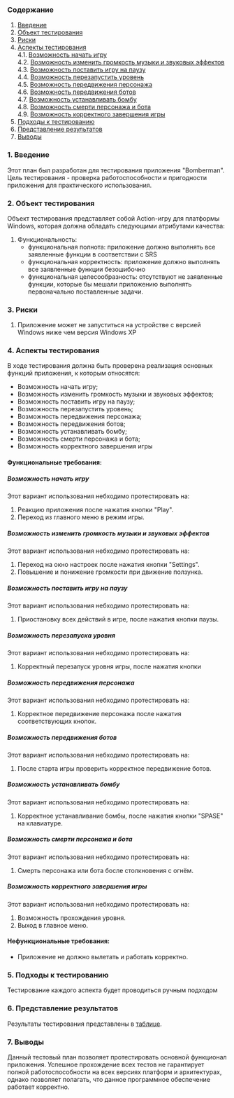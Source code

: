 ### Содержание
  1. [Введение](#1)
  2. [Объект тестирования](#2)
  3. [Риски](#3)
  4. [Аспекты тестирования](#4)<br>
    4.1. [Возможность начать игру](#001)<br>
    4.2. [Возможность изменить громкость музыки и звуковых эффектов](#002)<br>
    4.3. [Возможность поставить игру на паузу](#003)<br>
    4.4. [Возможность перезапустить уровень](#004)<br>
    4.5. [Возможность передвижения персонажа](#005)<br>
    4.6. [Возможность передвижения ботов](#006)<br>
    4.7. [Возможность устанавливать бомбу](#007)<br>
    4.8. [Возможность смерти персонажа и бота](#008)<br>
    4.9. [Возможность корректного завершения игры](#009)<br>
5. [Подходы к тестированию](#5)
6. [Представление результатов](#6)
7. [Выводы](#7)

<a name="1"></a>
### 1. Введение
Этот план был разработан для тестирования приложения "Bomberman". 
Цель тестирования - проверка работоспособности и пригодности приложения для практического использования.

<a name="2"></a>
### 2. Объект тестирования
Объект тестирования представляет собой Action-игру для платформы Windows, которая должна обладать следующими атрибутами качества:
1. Функциональность:
    - функциональная полнота: приложение должно выполнять все заявленные функции в соответствии с SRS
    - функциональная корректность: приложение должно выполнять все заявленные функции безошибочно
    - функциональная целесообразность: отсутствуют не заявленные функции, которые бы мешали приложению выполнять первоначально поставленные задачи.

<a name="3"></a>
### 3. Риски
1. Приложение может не запуститься на устройстве с версией Windows ниже чем версия Windows XP


<a name="4"></a>
### 4. Аспекты тестирования
В ходе тестирования должна быть проверена реализация основных функций приложения, к которым относятся:

- Возможность начать игру;
- Возможность изменить громкость музыки и звуковых эффектов;
- Возможность поставить игру на паузу;
- Возможность перезапустить уровень;
- Возможность передвижения персонажа;
- Возможность передвижения ботов;
- Возможность устанавливать бомбу;
- Возможность смерти персонажа и бота;
- Возможность корректного завершения игры

#### Функциональные требования:

<a name="001"></a>
##### Возможность начать игру
Этот вариант использования небходимо протестировать на:
1. Реакцию приложения после нажатия кнопки "Play".
2. Переход из главного меню в режим игры.

<a name="002"></a>
##### Возможность изменить громкость музыки и звуковых эффектов
Этот вариант использования небходимо протестировать на:
1. Переход на окно настроек после нажатия кнопки "Settings".
2. Повышение и понижение громкости при движение ползунка.

<a name="003"></a>
##### Возможность поставить игру на паузу
Этот вариант использования небходимо протестировать на:
1. Приостановку всех действий в игре, после нажатия кнопки паузы.

<a name="004"></a>
##### Возможность перезапуска уровня
Этот вариант использования небходимо протестировать на:
1. Корректный перезапуск уровня игры, после нажатия кнопки

<a name="005"></a>
##### Возможность передвижения персонажа
Этот вариант использования небходимо протестировать на:
1. Корректное передвижение персонажа после нажатия соответствующих кнопок.  

<a name="006"></a>
##### Возможность передвижения ботов
Этот вариант использования небходимо протестировать на:
1. После старта игры проверить корректное передвижение ботов.


<a name="007"></a>
##### Возможность устанавливать бомбу
Этот вариант использования небходимо протестировать на:
1. Корректное устанавливание бомбы, после нажатия кнопки "SPASE" на клавиатуре.

<a name="008"></a>
##### Возможность смерти персонажа и бота
Этот вариант использования небходимо протестировать на:
1. Смерть персонажа или бота босле столкновения с огнём.


<a name="009"></a>
##### Возможность корректного завершения игры
Этот вариант использования небходимо протестировать на:
1. Возможность прохождения уровня.
2. Выход в главное меню.

#### Нефункциональные требования:
- Приложение не должно вылетать и работать корректно.

<a name="5"></a>
### 5. Подходы к тестированию
Тестирование каждого аспекта будет проводиться ручным подходом

<a name="6"></a>
### 6. Представление результатов
Результаты тестирования представлены в [таблице](https://github.com/NikitaKapitanov750503/NaviSport/blob/master/%D0%A2%D0%B5%D1%81%D1%82%D0%B8%D1%80%D0%BE%D0%B2%D0%B0%D0%BD%D0%B8%D0%B5/TestResults.md).

<a name="7"></a>
### 7. Выводы
Данный тестовый план позволяет протестировать основной функционал приложения. Успешное прохождение всех тестов не гарантирует полной работоспособности на всех версиях платформ и архитектурах, однако позволяет полагать, что данное программное обеспечение работает корректно.
